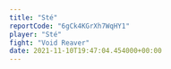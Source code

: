 ```yaml
---
title: "Sté"
reportCode: "6gCk4KGrXh7WqHY1"
player: "Sté"
fight: "Void Reaver"
date: 2021-11-10T19:47:04.454000+00:00
---
```

